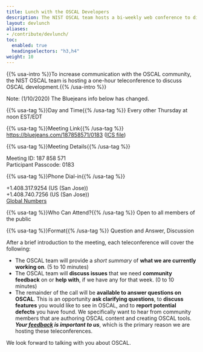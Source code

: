 ```yaml
---
title: Lunch with the OSCAL Developers
description: The NIST OSCAL team hosts a bi-weekly web conference to discuss OSCAL work.
layout: devlunch
aliases:
- /contribute/devlunch/
toc:
  enabled: true
  headingselectors: "h3,h4"
weight: 10
---
```


{{% usa-intro %}}To increase communication with the OSCAL community, the NIST OSCAL team is hosting a one-hour teleconference to discuss OSCAL development.{{% /usa-intro %}}

Note: (1/10/2020) The Bluejeans info below has changed.

{{% usa-tag %}}Day and Time{{% /usa-tag %}} Every other Thursday at noon EST/EDT

{{% usa-tag %}}Meeting Link{{% /usa-tag %}} https://bluejeans.com/187858571/0183 ([ICS file](lunch-with-the-devs.ics))

{{% usa-tag %}}Meeting Details{{% /usa-tag %}}

Meeting ID: 187 858 571<br>
Participant Passcode: 0183

{{% usa-tag %}}Phone Dial-in{{% /usa-tag %}}

+1.408.317.9254 (US (San Jose))<br>
+1.408.740.7256 (US (San Jose))<br>
[Global Numbers](https://www.bluejeans.com/premium-numbers)

{{% usa-tag %}}Who Can Attend?{{% /usa-tag %}} Open to all members of the public

{{% usa-tag %}}Format{{% /usa-tag %}} Question and Answer, Discussion

After a brief introduction to the meeting, each teleconference will cover the following:

- The OSCAL team will provide a *short summary* of **what we are currently working on**. (5 to 10 minutes)
- The OSCAL team will **discuss issues** that we need **community feedback** on or **help with**, if we have any for that week. (0 to 10 minutes)
- The remainder of the call will be **available to answer questions on OSCAL**. This is an opportunity **ask clarifying questions**, to **discuss features** you would like to see in OSCAL, and to **report potential defects** you have found. We specifically want to hear from community members that are authoring OSCAL content and creating OSCAL tools. ***Your [feedback](/contact/) is important to us***, which is the primary reason we are hosting these teleconferences.

We look forward to talking with you about OSCAL.
